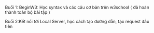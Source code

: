 
Buổi 1: BeginW3: Học syntax và các câu cơ bản trên w3school ( đã hoàn thành toàn bộ bài tập )

Buổi 2:Kết nối tới Local Server, học cách tạo đường dẫn, tạo request đầu tiên
